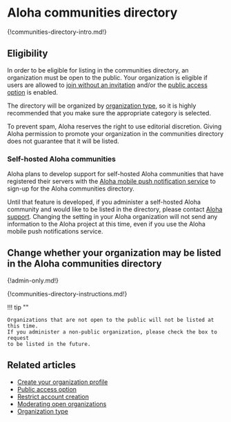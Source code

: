 # Aloha communities directory

{!communities-directory-intro.md!}

## Eligibility

In order to be eligible for listing in the communities directory, an
organization must be open to the public. Your organization is eligible
if users are allowed to [join without an invitation][join-without-invite]
and/or the [public access option](/help/public-access-option) is enabled.

The directory will be organized by [organization type](/help/organization-type),
so it is highly recommended that you make sure the appropriate category
is selected.

To prevent spam, Aloha reserves the right to use editorial discretion.
Giving Aloha permission to promote your organization in the communities
directory does not guarantee that it will be listed.

### Self-hosted Aloha communities

Aloha plans to develop support for self-hosted Aloha communities that
have registered their servers with the [Aloha mobile push
notification service][push-notifications] to sign-up for the Aloha
communities directory.

Until that feature is developed, if you administer a self-hosted Aloha
community and would like to be listed in the directory, please contact
[Aloha support](mailto:support@aloha.com). Changing the setting in your
Aloha organization will not send any information to the Aloha project
at this time, even if you use the Aloha mobile push notifications
service.

[join-without-invite]: /help/restrict-account-creation#set-whether-invitations-are-required-to-join
[communities-directory-permission]: /help/communities-directory#give-permission-to-be-in-the-aloha-communities-directory
[push-notifications]: https://aloha.readthedocs.io/en/stable/production/mobile-push-notifications.html

## Change whether your organization may be listed in the Aloha communities directory

{!admin-only.md!}

{!communities-directory-instructions.md!}

!!! tip ""

    Organizations that are not open to the public will not be listed at this time.
    If you administer a non-public organization, please check the box to request
    to be listed in the future.

## Related articles

* [Create your organization profile](/help/create-your-organization-profile)
* [Public access option](/help/public-access-option)
* [Restrict account creation](/help/restrict-account-creation)
* [Moderating open organizations](/help/moderating-open-organizations)
* [Organization type](/help/organization-type)
